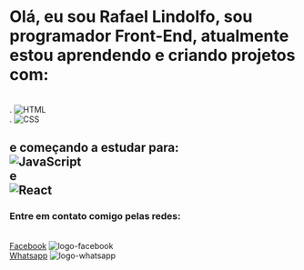 <h1>Olá, eu sou Rafael Lindolfo, sou programador Front-End, atualmente estou aprendendo e criando projetos com:</h1>
<br>
    . <img src="https://img.shields.io/badge/HTML5-E34F26?style=for-the-badge&logo=html5&logoColor=white" alt="HTML">
    <br>
    . <img src="https://img.shields.io/badge/CSS3-1572B6?style=for-the-badge&logo=css3&logoColor=white" alt="CSS">
    <br>
    <h2> e começando a estudar para:
    <br>
        <img href="https://res.cloudinary.com/practicaldev/image/fetch/s--yXd1I4K0--/c_limit%2Cf_auto%2Cfl_progressive%2Cq_auto%2Cw_880/https://img.shields.io/badge/Javascript-323330%3Fstyle%3Dfor-the-badge%26logo%3Djavascript%26logoColor%3DF7DF1E" alt="JavaScript"> 
    <br>
    e
    <br>
    <img href="https://img.shields.io/badge/React_Native-20232A?style=for-the-badge&logo=react&logoColor=61DAFB" alt="React"> 
</h2>
<h3>Entre em contato comigo pelas redes:</h3>
<br>
<a href="https://www.facebook.com/RafaeLindolfoo">Facebook</a>
<img href="https://www.google.com/url?sa=i&url=https%3A%2F%2Fsimilarpng.com%2Flogo-facebook-vector-png%2F&psig=AOvVaw2uDatZMt_7P5Ke-sSBrdZR&ust=1674945794948000&source=images&cd=vfe&ved=0CBAQjRxqFwoTCMD45bzp6PwCFQAAAAAdAAAAABAE" alt="logo-facebook">
<br>
<a href="https://wa.me/5561991121857?text=Entre+em+Contato%21%21">Whatsapp</a>
<img href="https://www.google.com/url?sa=i&url=https%3A%2F%2Fsimilarpng.com%2F3d-whatsapp-logo-transparent-background-png%2F&psig=AOvVaw05ztmEulz7UI66pZJ-Cld-&ust=1674945931859000&source=images&cd=vfe&ved=0CBAQjRxqFwoTCOj9iP7p6PwCFQAAAAAdAAAAABAE" alt="logo-whatsapp">
